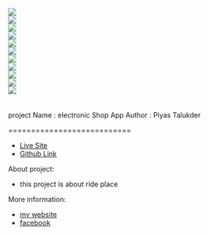 <div style="display: grid;
  grid-template-columns: auto auto auto auto,
  grid-gap: 10px,
  background-color: #2196F3,
  padding: 10px"> 
 
<img style="" src="mobileapp1.png"/>
<img src="mobileapp2.png"/>
<img src="mobileapp3.png"/>
<img src="mobileapp4.png"/>
<img src="mobileapp5.png"/>
<img src="mobileapp6.png"/>
<img src="mobileapp7.png"/>
<img src="mobileapp8.png"/>
<img src="mobileapp9.png"/>
<img src="mobileapp10.png"/>
<img src="mobileapp11.png"/>

 <div>
 

<br/>
<br/>
project Name : electronic Shop App
Author : Piyas Talukder

===========================

- [Live Site](https://go-riders-67527.web.app/)
- [Github Link](https://github.com/Porgramming-Hero-web-course/react-auth-piyas1234)
 

About project:
 
- this project is about ride place 


More information:
- [my website ](http://piyass.com)
- [facebook](https://web.facebook.com/piyastalukderr/)


